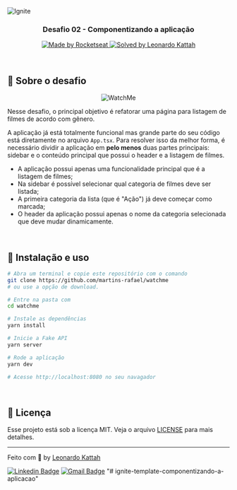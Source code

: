 <img src=".public/img/ignite.png" alt="Ignite" >

<h3 align="center">
  Desafio 02 - Componentizando a aplicação
</h3>

<p align="center">
  <a href="https://rocketseat.com.br">
    <img alt="Made by Rocketseat" src="https://img.shields.io/badge/made%20by-Rocketseat-%2306b656?style=flat-square">
  </a>
  
  <a href="https://www.linkedin.com/in/rafaeldcmartins/">
    <img alt="Solved by Leonardo Kattah" src="https://img.shields.io/badge/solved%20by-Leonardo%20Kattah-%2306b656?style=flat-square">
  </a>
</p>

<br>

## :rocket: Sobre o desafio

<p align="center">
  <img src=".public/img/watchme.png" alt="WatchMe">
</p>

Nesse desafio, o principal objetivo é refatorar uma página para listagem de filmes de acordo com gênero. 

A aplicação já está totalmente funcional mas grande parte do seu código está diretamente no arquivo `App.tsx`. Para resolver isso da melhor forma, é necessário dividir a aplicação em **pelo menos** duas partes principais: sidebar e o conteúdo principal que possui o header e a listagem de filmes.

- A aplicação possui apenas uma funcionalidade principal que é a listagem de filmes;
- Na sidebar é possível selecionar qual categoria de filmes deve ser listada;
- A primeira categoria da lista (que é "Ação") já deve começar como marcada;
- O header da aplicação possui apenas o nome da categoria selecionada que deve mudar dinamicamente.

<br>

## :wrench: Instalação e uso

```bash
# Abra um terminal e copie este repositório com o comando
git clone https://github.com/martins-rafael/watchme
# ou use a opção de download.

# Entre na pasta com 
cd watchme

# Instale as dependências
yarn install

# Inicie a Fake API
yarn server

# Rode a aplicação
yarn dev

# Acesse http://localhost:8080 no seu navagador
```

<br>

## :memo: Licença

Esse projeto está sob a licença MIT. Veja o arquivo [LICENSE](/LICENSE) para mais detalhes.

---

Feito com :purple_heart: by [Leonardo Kattah](https://github.com/leokattah)

[![Linkedin Badge](https://img.shields.io/badge/-Leonardo%20Kattah-blue?style=flat-square&logo=Linkedin&logoColor=white&link=https://www.linkedin.com/in/leonardo-kattah-55059a20/)](https://www.linkedin.com/in/leonardo-kattah-55059a20/) 
[![Gmail Badge](https://img.shields.io/badge/-leokattah@gmail.com-c14438?style=flat-square&logo=Gmail&logoColor=white&link=mailto:leokattah@gmail.com)](mailto:leokattah@gmail.com)
"# ignite-template-componentizando-a-aplicacao" 
